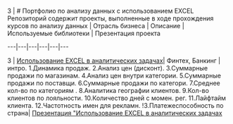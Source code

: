 

3 | # Портфолио по анализу данных с использованием EXCEL Репозиторий содержит проекты, выполненные в ходе прохождения курсов по анализу данных | Отрасль бизнеса | Описание | Используемые библиотеки | Презентация проекта

---|---|---|---|---|---

3 | [Использование EXCEL в аналитических задачах](https://github.com/Mike321345/portfolio_excel/blob/597755cbd46b48ff1c2ea9513413eabdfe48d466/usage_excel.pdf)| Финтех, Банкинг | интро. 1.Динамика продаж. 2.Анализ цен (дисконт). 3.Суммарные продажи по магазинам. 4.Анализ цен внутри категории. 5.Суммарные продажи по поставщи. 6.Суммарные продажи по категори. 7.Среднее кол-во по категориям . 8.Аналитика географии клиентов. 9.Кол-во клиентов по лояльности. 10.Количество дней с момен. рег. 11.Лайфтайм клиента. 12.Частотность имен для рекламн. !3.Платежеспособность по страна| [Презентация "Использование EXCEL в аналитических задачах](https://github.com/Mike321345/portfolio_excel_using/blob/main/usage_excel.pdf)
